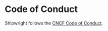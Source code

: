 # Code of Conduct

Shipwright follows the [CNCF Code of Conduct](https://github.com/cncf/foundation/blob/master/code-of-conduct.md).
